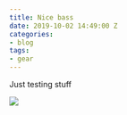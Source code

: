 ```yaml
---
title: Nice bass
date: 2019-10-02 14:49:00 Z
categories:
- blog
tags:
- gear
---
```


Just testing stuff

![](/uploads/bass.JPG)